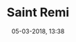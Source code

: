 ---
title: Saint Remi
menu: saint remi
created: 10-11-2017, 04:22
date: 05-03-2018, 13:38
modified: 05-03-2018, 13:38
itempage: Article
taxonomy:
    category: [docs, fr]
content:
    items:
       '@taxonomy':
         category: [remi, fr]
    order:
        by: default
        dir: asc
    limit: 1
    pagination: true
metadata:
   description: "Nous présentons ici la vie de saint Remi selon le chapitre 16 et 141 de la Légende dorée (aussi appelée Legenda Aurea) écrit par Jacques de Voragine comme à l'origine de l'histoire selon laquelle s'est instaurée la cérémonie du sacre des anciens roi de France en la Cathédrale Notre Dame de Reims."
   keywords: 'Reims, Saint Remi, Clovis, Baptème de Clovis, Jacques de VORAGINE, Légende Dorée, Cathédrale Notre-Dame de Reims'
   image: clovis_700x949.jpg
   image_height: 700
   image_width: 949
   image_title: "Maître de saint Gilles, “Le Baptème de Clovis”"
   image_legend: ""
   'twitter:card': summary
significantlinks: ["https://github.com/tidiview/francois-vidit.com/blob/master/user/sites/docs/pages/01.home/03.reims/02.saint-remi/docs_with_pages.fr.md"]
specialty: ["Histoire de France", "Antiquité tardive", "Christianisme", "Saint", "Reims", "Saint Remi", "Clovis", "Baptème de Clovis", "Jacques de VORAGINE", "Légende Dorée", "Cathédrale Notre-Dame de Reims"]
shortcode-core:
   active: true
sitemap:
   changefreq: weekly
   priority: 0.9
---